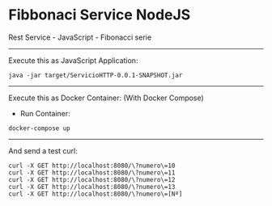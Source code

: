 # Fibbonaci Service NodeJS
Rest Service - JavaScript - Fibonacci serie

----------------------------------------

Execute this as JavaScript Application:
```
java -jar target/ServicioHTTP-0.0.1-SNAPSHOT.jar
```

----------------------------------------

Execute this as Docker Container: (With Docker Compose)
- Run Container:
```
docker-compose up
```

----------------------------------------

And send a test curl:
```
curl -X GET http://localhost:8080/\?numero\=10
curl -X GET http://localhost:8080/\?numero\=11
curl -X GET http://localhost:8080/\?numero\=12
curl -X GET http://localhost:8080/\?numero\=13
curl -X GET http://localhost:8080/\?numero\=[Nº]
```
